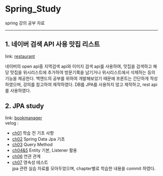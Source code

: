 # Spring_Study

spring 강의 공부 자료

---

## 1. 네이버 검색 API 사용 맛집 리스트

link: [restaurant](https://github.com/yoojinjangjang/Spring_Study/tree/master/restaurant)

네이버의 open api중 지역검색 api와 이미지 검색 api를 사용하여, 맛집을 검색하고 해당 맛집을 위시리스트에 추가하여 방문기록을 남기거나 위시리스트에서 삭제하는 등의 기능을 제공한다. 백엔드의 공부를 위하여 개발해보았기 때문에 프론트는 간단하게 작성하였으며, 강의를 참고하여 제작하였다. DB를 JPA를 사용하지 않고 제작하고, rest api 를 사용하였다.

## 2. JPA study

link: [bookmanager](https://github.com/yoojinjangjang/Spring_Study/tree/master/bookmanager)  
velog :

- [ch01](https://velog.io/@yoojinjangjang/P4-1-Ch-01.-%ED%95%99%EC%8A%B5-%EC%A0%84-%EA%B8%B0%EC%B4%88-%EC%82%AC%ED%95%AD) 학습 전 기초 사항
- [ch02](https://velog.io/@yoojinjangjang/P4-1-Ch-02.-SpringData-JPA-%EA%B8%B0%EC%B4%88) Spring Data Jpa 기초
- [ch03](https://velog.io/@yoojinjangjang/P4-1-Ch-03.-QueryMethod-%EC%82%B4%ED%8E%B4%EB%B3%B4%EA%B8%B0) Query Method
- [ch04&5](https://velog.io/@yoojinjangjang/P4-1-Ch-0405.-Entity-%EA%B8%B0%EB%B3%B8-Listener-%ED%99%9C%EC%9A%A9) Entity 기본, Listener 활용
- [ch06](https://velog.io/@yoojinjangjang/P4-1-Ch-06.-%EC%97%B0%EA%B4%80-%EA%B4%80%EA%B3%84) 연관 관계
- [ch07](https://velog.io/@yoojinjangjang/P4-1-Ch-07.-%EC%98%81%EC%86%8D%EC%84%B1-%EC%BB%A8%ED%85%8D%EC%8A%A4%ED%8A%B8) 영속성 테스트  
  jpa 관련 실습 자료를 모아두었으며, chapter별로 학습한 내용을 commit 하였다.
